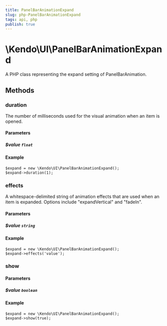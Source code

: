 ```yaml
---
title: PanelBarAnimationExpand
slug: php-PanelBarAnimationExpand
tags: api, php
publish: true
---
```


# \Kendo\UI\PanelBarAnimationExpand

A PHP class representing the expand setting of PanelBarAnimation.


## Methods

### duration
The number of milliseconds used for the visual animation when an item is opened.
#### Parameters

##### $value `float`



#### Example 
    $expand = new \Kendo\UI\PanelBarAnimationExpand();
    $expand->duration(1);

### effects
A whitespace-delimited string of animation effects that are used when an item is expanded. Options include
"expandVertical" and "fadeIn".
#### Parameters

##### $value `string`



#### Example 
    $expand = new \Kendo\UI\PanelBarAnimationExpand();
    $expand->effects('value');

### show

#### Parameters

##### $value `boolean`



#### Example 
    $expand = new \Kendo\UI\PanelBarAnimationExpand();
    $expand->show(true);

